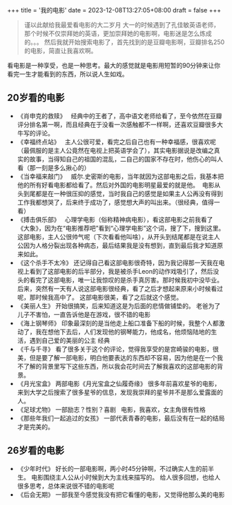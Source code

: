+++
title = '我的电影'
date = 2023-12-08T13:27:05+08:00
draft = false
+++

> 谨以此献给我最爱看电影的大二岁月
大一的时候遇到了孔佳敏英语老师，那个时候不仅崇拜她的英语，更加崇拜她的电影啊，电影迷是怎么炼成的。。。
然后我就开始搜索电影了，首先找到的是豆瓣电影啊，豆瓣排名250的电影，简直让我喜欢啊。

看电影是一种享受，也是一种思考。最大的感觉就是电影用短暂的90分钟来让你看完一生才能看到的东西，所以说人生如戏。

## 20岁看的电影
- 《肖申克的救赎》  
经典中的王者了，高中语文老师给看了，至今依然在豆瓣评分排名第一啊，而且经典在于没看一次感触都不一样啊，还喜欢豆瓣很多大牛写的评论。
- 《幸福终点站》  
主人公很可爱，看完之后自己也有一种幸福感，很喜欢呢（最佩服的是主人公竟然在电视上把英语学会了），其实电影据说是改编之真实的故事，当得知自己的祖国的混乱，二自己的国家不存在时，他伤心的叫人看（那一刻是多么揪心的）
- 《当幸福来敲门》  
威尔.史密斯的电影，当年就因为这部电影之后，我基本把他的所有好看电影都给看了。然后对外国的电影明星最爱的就是他。  电影从头到尾都是在一种很压抑的感觉，当时我自己的感觉是如果主人公再没有得到工作我都想哭了，后来终于成功了，感觉想大声的叫出来。（很经典，值得一看）
- 《搏击俱乐部》  
心理学电影（俗称精神病电影），看这部电影之前我看了《大象》，因为在“电影推荐吧”看到“心理学电影”这个词，搜了下，搜到这里。
这部电影，主人公很帅气呢（下次看看他叫啥），从开头到结尾都是在说主人公因为人格分裂出现各种病态，最后结果我是没有想到，直到最后我才知道原来如此。
- 《这个杀手不太冷》
还记得自己看这部电影很奇特，因为我记得那一天我在电视上看到了这部电影的后半部分，我是被杀手Leon的动作戏吸引了，然后没头的看完了这部电影，唯一让我惊叹的是杀手真厉害。那时候我初中没毕业。
后来，突然有一天有人说这部电影很经典，看了之后才想起来原来小时候看过呢，那时候我高中了。
这部电影很美，看了之后就这个感觉。
- 《美丽人生》
开始很搞笑，后来知道这是为后面的悲情做铺垫的。
老爸为了儿子不害怕，一直告诉他是在游戏，很不错的电影
- 《海上钢琴师》
印象最深刻的是当他走上船口准备下船的时候，我整个人都激动了，我在想他下去后，人们发现他的钢琴能力，他成名，他烦恼陆地的生活，遇到自己爱的美丽的公主
经典
- 《千与千寻》
看了很多关于这个的评论，觉得我享受的是宫崎骏的电影，很美，但是要了解一部电影，明白他要表达的东西却不容易，因为他是在一个我不了解的背景里写下这些东西，所以我会花时间去了解我喜欢的这部电影的背景。
- 《月光宝盒》
两部电影《月光宝盒之仙履奇缘》
很多年前喜欢星爷的电影，来到大学之后搜索了很多星爷的信息，发现我崇拜的星爷并不是那么爱露面的人。
- 《足球尤物》
一部励志？性别？喜剧   电影，我喜欢，女主角很有性格
- 《那些年我们一起追过的女孩》
一部代表青春的电影，最后没有在一起的结局才是完美的。

## 26岁看的电影
- 《少年时代》
好长的一部电影啊，两小时45分钟啊，不过确实人生的前半生。
电影围绕主人公从小时候到大为主线来描写的。
给人很多回想，也给人很多思考，总体来说很不错的电影呢
- 《后会无期》
一部我至今感觉我没有把它看懂的电影，又觉得他那么美的电影

